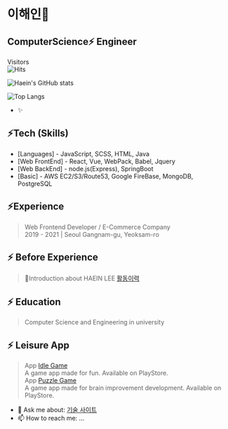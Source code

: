 # 이해인🌱
## ComputerScience⚡ Engineer  

Visitors  
![Hits](https://hits.seeyoufarm.com/api/count/incr/badge.svg?url=https%3A%2F%2Fgithub.com%2F2haein&count_bg=%2379C83D&title_bg=%23653434&icon=github.svg&icon_color=%23D6CBCB&title=hits&edge_flat=false)

![Haein's GitHub stats](https://github-readme-stats.vercel.app/api?username=2haein&hide=prs,stars,issues,contribs&count_private=true&theme=radical)

![Top Langs](https://github-readme-stats.vercel.app/api/top-langs/?username=2haein&langs_count=4&layout=compact)

- ✨

## ⚡Tech (Skills)

- [Languages] - JavaScript, SCSS, HTML, Java
- [Web FrontEnd] - React, Vue, WebPack, Babel, Jquery
- [Web BackEnd] - node.js(Express), SpringBoot
- [Basic] - AWS EC2/S3/Route53, Google FireBase, MongoDB, PostgreSQL



## ⚡Experience

>Web Frontend Developer / E-Commerce Company  
>2019 - 2021 | Seoul Gangnam-gu, Yeoksam-ro

## ⚡ Before Experience
>💬Introduction about HAEIN LEE [활동이력](https://blog.theofto.com)

## ⚡ Education
>Computer Science and Engineering in university

## ⚡ Leisure App
> App [Idle Game](https://play.google.com/store/apps/details?id=com.henistd.idle)  
> A game app made for fun. Available on PlayStore.  
> App [Puzzle Game](https://play.google.com/store/apps/details?id=com.henistd.revision2048)  
> A game app made for brain improvement development. Available on PlayStore.

- 💬 Ask me about: [기술 사이트](https://theofto.com)
- 📫 How to reach me: ...

